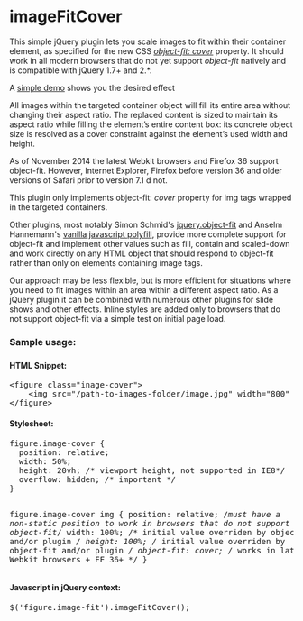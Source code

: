 imageFitCover
=============

This simple jQuery plugin lets you scale images to fit within their container element, as specified for the new CSS <em><a href="http://dev.w3.org/csswg/css-images-3/#the-object-fit" rel="external">object-fit: cover</a></em> property. It should work in all modern browsers that do not yet support <em>object-fit</em> natively and is compatible with jQuery 1.7+ and 2.*.

<p>A  <a href="http://multifaceted.info/demos/image-fit-cover/demo/index.html">simple demo</a> shows you the desired effect</p>

All images within the targeted container object will fill its entire area without changing their aspect ratio. The replaced content is sized to maintain its aspect ratio while filling the element’s entire content box: its concrete object size is resolved as a cover constraint against the element’s used width and height.

As of November 2014 the latest Webkit browsers and Firefox 36 support object-fit. However, Internet Explorer, Firefox before version 36 and older versions of Safari prior to version 7.1 d not.

This plugin only implements object-fit: <em>cover</em> property for img tags wrapped in the targeted containers. 

Other plugins, most notably Simon Schmid's <a href="https://github.com/schmidsi/jquery-object-fit">jquery.object-fit</a> and Anselm Hannemann's <a href="https://github.com/anselmh/object-fit">vanilla javascript polyfill</a>, provide more complete support for <en>object-fit</em> and implement other values such as fill, contain and scaled-down and work directly on any HTML object that should respond to object-fit rather than only on elements containing image tags.
	
Our approach may be less flexible, but is more efficient for situations where you need to fit images within an area within a different aspect ratio. As a jQuery plugin it can be combined with numerous other plugins for slide shows and other effects. Inline styles are added only to browsers that do not support object-fit via a simple test on initial page load.

<h3>Sample usage:<h3>

<h4>HTML Snippet:</h4>
<pre>
&lt;figure class="inage-cover"&gt;
	&lt;img src="/path-to-images-folder/image.jpg" width="800" height="600" /&gt;
&lt;/figure&gt;
</pre>

<h4>Stylesheet:</h4>
<pre>
figure.image-cover {
  position: relative;
  width: 50%;
  height: 20vh; /* viewport height, not supported in IE8*/
  overflow: hidden; /* important */
}

figure.image-cover img {
  position: relative; /*must have a non-static position to work in browsers that do not support object-fit*/
  width: 100%; /* initial value overriden by object-fit and/or plugin */
  height: 100%; /* initial value overriden by object-fit and/or plugin */
  object-fit: cover; /* works in latest Webkit browsers + FF 36+ */
}
</pre>

<h4>Javascript in jQuery context:</h4>
<pre>
$('figure.image-fit').imageFitCover();
</pre>
